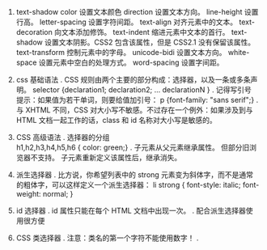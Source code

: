 1. text-shadow 
color	设置文本颜色
direction	设置文本方向。
line-height	设置行高。
letter-spacing	设置字符间距。
text-align	对齐元素中的文本。
text-decoration	向文本添加修饰。
text-indent	缩进元素中文本的首行。
text-shadow	设置文本阴影。CSS2 包含该属性，但是 CSS2.1 没有保留该属性。
text-transform	控制元素中的字母。
unicode-bidi	设置文本方向。
white-space	设置元素中空白的处理方式。
word-spacing	设置字间距。

1. css 基础语法
 .  CSS 规则由两个主要的部分构成：选择器，以及一条或多条声明。
    selector {declaration1; declaration2; ... declarationN }
 .  记得写引号  提示：如果值为若干单词，则要给值加引号：
    p {font-family: "sans serif";}
 . 与 XHTML 不同，CSS 对大小写不敏感。不过存在一个例外：如果涉及到与 HTML 文档一起工作的话，class 和 id 名称对大小写是敏感的。

1. CSS 高级语法
    . 选择器的分组  
        h1,h2,h3,h4,h5,h6 { color: green;}
    . 子元素从父元素继承属性。 但部分旧浏览器不支持。
        子元素重新定义该属性后，继承消失。
    
1. 派生选择器
    . 比方说，你希望列表中的 strong 元素变为斜体字，而不是通常的粗体字，可以这样定义一个派生选择器：
        li strong {
            font-style: italic;
            font-weight: normal;
        }
    
1. id 选择器
    . id 属性只能在每个 HTML 文档中出现一次。
    . 配合派生选择器使用很方便

1. CSS 类选择器
    . 注意：类名的第一个字符不能使用数字！
    . 
